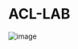 # ACL-LAB

![image](https://github.com/user-attachments/assets/cd955a96-1e00-4510-8df4-25a58e714271)
